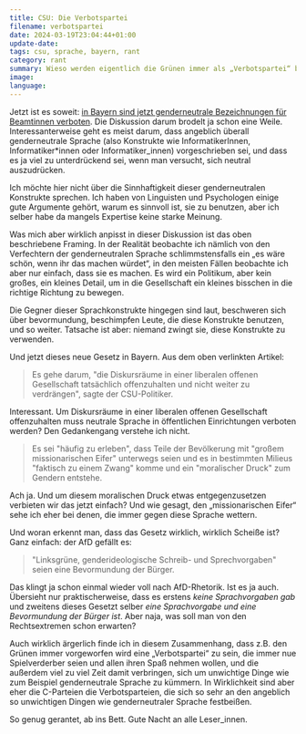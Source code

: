 ```yaml
---
title: CSU: Die Verbotspartei
filename: verbotspartei
date: 2024-03-19T23:04:44+01:00
update-date:
tags: csu, sprache, bayern, rant
category: rant
summary: Wieso werden eigentlich die Grünen immer als „Verbotspartei“ bezeichnet, wenn es doch die C-Parteien sind, die immer unmögliche Verbote fordern?
image:
language:
---
```


Jetzt ist es soweit: [in Bayern sind jetzt genderneutrale Bezeichnungen für Beamtinnen verboten](https://www.br.de/nachrichten/bayern/bayern-beschliesst-verbot-von-gendersprache,U7T9VzC). Die Diskussion darum brodelt ja schon eine Weile. Interessanterweise geht es meist darum, dass angeblich überall genderneutrale Sprache (also Konstrukte wie InformatikerInnen, Informatiker\*innen oder Informatiker_innen) vorgeschrieben sei, und dass es ja viel zu unterdrückend sei, wenn man versucht, sich neutral auszudrücken.

Ich möchte hier nicht über die Sinnhaftigkeit dieser genderneutralen Konstrukte sprechen. Ich haben von Linguisten und Psychologen einige gute Argumente gehört, warum es sinnvoll ist, sie zu benutzen, aber ich selber habe da mangels Expertise keine starke Meinung.

Was mich aber wirklich anpisst in dieser Diskussion ist das oben beschriebene Framing. In der Realität beobachte ich nämlich von den Verfechtern der genderneutralen Sprache schlimmstensfalls ein „es wäre schön, wenn ihr das machen würdet“, in den meisten Fällen beobachte ich aber nur einfach, dass sie es machen. Es wird ein Politikum, aber kein großes, ein kleines Detail, um in die Gesellschaft ein kleines bisschen in die richtige Richtung zu bewegen.

Die Gegner dieser Sprachkonstrukte hingegen sind laut, beschweren sich über bevormundung, beschimpfen Leute, die diese Konstrukte benutzen, und so weiter. Tatsache ist aber: niemand zwingt sie, diese Konstrukte zu verwenden.

Und jetzt dieses neue Gesetz in Bayern. Aus dem oben verlinkten Artikel:

> Es gehe darum, "die Diskursräume in einer liberalen offenen Gesellschaft tatsächlich offenzuhalten und nicht weiter zu verdrängen", sagte der CSU-Politiker.

Interessant. Um Diskursräume in einer liberalen offenen Gesellschaft offenzuhalten muss neutrale Sprache in öffentlichen Einrichtungen verboten werden? Den Gedankengang verstehe ich nicht.

> Es sei "häufig zu erleben", dass Teile der Bevölkerung mit "großem missionarischen Eifer" unterwegs seien und es in bestimmten Milieus "faktisch zu einem Zwang" komme und ein "moralischer Druck" zum Gendern entstehe.

Ach ja. Und um diesem moralischen Druck etwas entgegenzusetzen verbieten wir das jetzt einfach? Und wie gesagt, den „missionarischen Eifer“ sehe ich eher bei denen, die immer gegen diese Sprache wettern.

Und woran erkennt man, dass das Gesetz wirklich, wirklich Scheiße ist? Ganz einfach: der AfD gefällt es:

> "Linksgrüne, genderideologische Schreib- und Sprechvorgaben" seien eine Bevormundung der Bürger.

Das klingt ja schon einmal wieder voll nach AfD-Rhetorik. Ist es ja auch. Übersieht nur praktischerweise, dass es erstens _keine Sprachvorgaben gab_ und zweitens dieses Gesetzt selber _eine Sprachvorgabe und eine Bevormundung der Bürger ist_. Aber naja, was soll man von den Rechtsextremen schon erwarten?

Auch wirklich ärgerlich finde ich in diesem Zusammenhang, dass z.B. den Grünen immer vorgeworfen wird eine „Verbotspartei“ zu sein, die immer nue Spielverderber seien und allen ihren Spaß nehmen wollen, und die außerdem viel zu viel Zeit damit verbringen, sich um unwichtige Dinge wie zum Beispiel genderneutrale Sprache zu kümmern. In Wirklichkeit sind aber eher die C-Parteien die Verbotsparteien, die sich so sehr an den angeblich so unwichtigen Dingen wie genderneutraler Sprache festbeißen.

So genug gerantet, ab ins Bett. Gute Nacht an alle Leser_innen.
